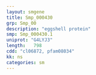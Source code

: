 ```yaml
---
layout: smgene
title: Smp_000430
grp: Smp_00
description: "eggshell protein"
smp: Smp_000430.1
uniprot: "G4LYJ3"
length:   798
cdd: "cl06872, pfam08034"
kk: ns
categories: sm
---
```

